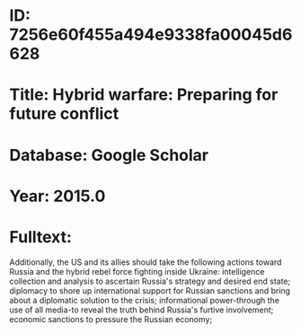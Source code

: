 # ID: 7256e60f455a494e9338fa00045d6628
# Title: Hybrid warfare: Preparing for future conflict
# Database: Google Scholar
# Year: 2015.0
# Fulltext:
Additionally, the US and its allies should take the following actions toward Russia and the hybrid rebel force fighting inside Ukraine: intelligence collection and analysis to ascertain Russia's strategy and desired end state; diplomacy to shore up international support for Russian sanctions and bring about a diplomatic solution to the crisis; informational power-through the use of all media-to reveal the truth behind Russia's furtive involvement; economic sanctions to pressure the Russian economy;